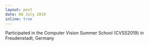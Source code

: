 ```yaml
---
layout: post
date: 08 July 2019
inline: true
---
```


Participated in the Computer Vision Summer School (CVSS2019) in Freudenstadt, Germany
